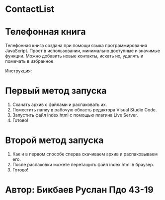 # ContactList

# Телефонная книга

Телефонная книга создана при помощи языка программирования JavaScript. 
Прост в использовании, минимально доступные и значимые функции. Можно добавить новые контакты, искать их, удалять и помечать в избранное.

Инструкция:

# Первый метод запуска

1. Скачать архив с файлами и распаковать их.
2. Поместить папку в рабочую область редактора Visual Studio Code.
3. Запустить файл index.html с помощью плагина Live Server.
4. Готово!

# Второй метод запуска

1. Как и в первом способе сперва скачиваем архив и распаковываем его.
2. После распаковки можете перетащить файл index.html в браузер.
3. Готово!

# Автор: Бикбаев Руслан Пдо 43-19
